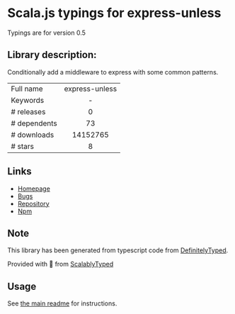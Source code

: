 
# Scala.js typings for express-unless

Typings are for version 0.5

## Library description:
Conditionally add a middleware to express with some common patterns.

|                    |                 |
| ------------------ | :-------------: |
| Full name          | express-unless |
| Keywords           | - |
| # releases         | 0 |
| # dependents       | 73 |
| # downloads        | 14152765 |
| # stars            | 8 |

## Links
- [Homepage](https://github.com/jfromaniello/express-unless#readme)
- [Bugs](https://github.com/jfromaniello/express-unless/issues)
- [Repository](https://github.com/jfromaniello/express-unless)
- [Npm](https://www.npmjs.com/package/express-unless)
    


## Note
This library has been generated from typescript code from [DefinitelyTyped](https://definitelytyped.org).

Provided with :purple_heart: from [ScalablyTyped](https://github.com/oyvindberg/ScalablyTyped)

## Usage
See [the main readme](../../readme.md) for instructions.


